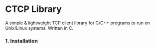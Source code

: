 # CTCP Library
A simple & lightweight TCP client library for C/C++ programs to run on Unix/Linux systems. Written in C.
<br>

### 1. Installation
